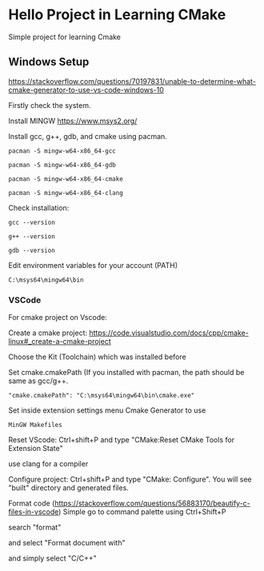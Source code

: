 # Hello Project in Learning CMake

Simple project for learning Cmake

## Windows Setup

https://stackoverflow.com/questions/70197831/unable-to-determine-what-cmake-generator-to-use-vs-code-windows-10

Firstly check the system.

Install MINGW https://www.msys2.org/

Install gcc, g++, gdb, and cmake using pacman.

```
pacman -S mingw-w64-x86_64-gcc

pacman -S mingw-w64-x86_64-gdb

pacman -S mingw-w64-x86_64-cmake

pacman -S mingw-w64-x86_64-clang
```

Check installation:

```
gcc --version

g++ --version

gdb --version
```

Edit environment variables for your account (PATH)
```
C:\msys64\mingw64\bin
```

### VSCode

For cmake project on Vscode:

Create a cmake project: https://code.visualstudio.com/docs/cpp/cmake-linux#_create-a-cmake-project

Choose the Kit (Toolchain) which was installed before

Set cmake.cmakePath (If you installed with pacman, the path should be same as gcc/g++.

```
"cmake.cmakePath": "C:\msys64\mingw64\bin\cmake.exe"
```

Set inside extension settings menu Cmake Generator to use
```
MinGW Makefiles
```

Reset VScode: Ctrl+shift+P and type "CMake:Reset CMake Tools for Extension State"

use clang for a compiler

Configure project: Ctrl+shift+P and type "CMake: Configure". You will see "built" directory and generated files.

Format code  (https://stackoverflow.com/questions/56883170/beautify-c-files-in-vscode)
Simple go to command palette using Ctrl+Shift+P

search "format"

and select "Format document with"

and simply select "C/C++"

